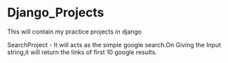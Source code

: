 # Django_Projects
This will contain my practice projects in django
 
SearchProject - It will acts as the simple google search.On Giving the Input string,it will return the links of  first 10 google results.
